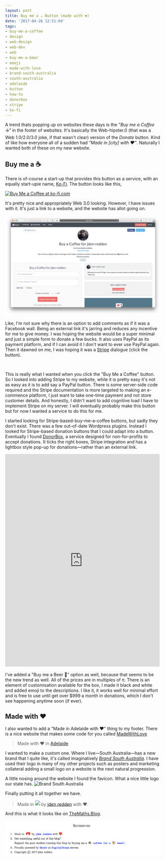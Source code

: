 ```yaml
---
layout: post
title: Buy me a ☕ Button (made with ❤️)
date: '2017-04-26 12:51:04'
tags:
- buy-me-a-coffee
- design
- web-design
- web-dev
- web
- buy-me-a-beer
- emoji
- made-with-love
- brand-south-australia
- south-australia
- adelaide
- button
- how-to
- donorbox
- stripe
- ko-fi
---
```


A trend thats popping up on websites these days is the *"Buy me a Coffee ☕"* in the footer of websites. It's basically the Web-hipster.0 (that was a Web 1.0/2.0/3.0 joke, if that wasn't clear) version of the *Donate* button. Kind of like how everyone all of a sudden had *"Made in [city] with ❤️"*. Naturally I wanted both of these on my new website. 

## Buy me a ☕

There is of-course a start-up that provides this button as a service, with an equally start-upie name, [Ko-Fi](https://ko-fi.com). The button looks like this,

<a href='https://ko-fi.com/A67812DX' target='_blank'><img height='36' style='border:0px;height:36px;text-align:center;' src='https://az743702.vo.msecnd.net/cdn/kofi2.png?v=0' border='0' alt='Buy Me a Coffee at ko-fi.com' /></a>

It's pretty nice and appropriately Web 3.0 looking. However, I have issues with it. It's just a link to a website, and the website has allot going on.

![Screenshot of Ko-Fi profile](/content/images/2017/04/Screen-Shot-2017-04-26-at-8.50.03-pm.png)

Like, I'm not sure why there is an option to add comments as if it was a Facebook wall. Being an external link it's jarring and reduces any incentive for me to give money. I was hoping the website would be a super minimal and just a simple form to donate a few bucks. It also uses PayPal as its payment platform, and if I can avoid it I don't want to ever use PayPal again. Then it dawned on me, I was hoping it was a [Stripe](https://stripe.com) dialogue (click the button).

<form action="/your-server-side-code" method="POST" style="text-align: center;">
  <script
    src="https://checkout.stripe.com/checkout.js" class="stripe-button"
    data-key="pk_test_yK0YgEOqEQ3PijUMpSinwpKl"
    data-amount="999"
    data-name="Test Dialogue"
    data-description="The Gospel According to jden"
    data-image="https://stripe.com/img/documentation/checkout/marketplace.png"
    data-locale="auto"
    data-currency="aud">
  </script>
</form>
<br>

This is really what I wanted when you click the "Buy Me a Coffee" button. So I looked into adding Stripe to my website, while it is pretty easy it's not as easy as it is to add say a PayPal button. There is some server-side code required and the Stripe documentation is more targeted to making an e-commence platform, I just want to take one-time payment and not store customer details. And honestly, I didn't want to add cognitive load I have to implement Stripe on my server. I will eventually probably make this button but for now I wanted a service to do this for me.

I started looking for Stripe-based-buy-me-a-coffee buttons, but sadly they don't exist. There was a few out-of-date Wordpress plugins. Instead I looked for Stripe-based donation buttons that I could adapt into a button. Eventually I found [DonorBox](https://donorbox.org/), a service designed for non-for-profits to accept donations. It ticks the right boxes, Stripe integration and has a lightbox style pop-up for donations—rather than an external link.

<script src="https://donorbox.org/widget.js" type="text/javascript"></script><iframe src="https://donorbox.org/embed/themaths-blog-buy-me-a-beer" height="685px" width="100%" style="max-width:500px; min-width:310px; margin: 0 auto; max-height:none!important" seamless="seamless" id="dbox-form-embed" name="donorbox" frameborder="0" scrolling="no"></iframe> 

I've added a "Buy me a Beer 🍺" option as well, because that seems to be the new trend as well. All of the prices are in multiples of π. There is an element of customisation available for the box, I made it black and white and added emoji to the descriptions. I like it, it works well for minimal effort and is free to use until get over $999 a month in donations, which I don't see happening anytime soon (if ever).

## Made with ❤️

I also wanted to add a "Made in Adelaide with ❤️" thing to my footer. There is a nice website that makes some code for you called [MadeWithLove](http://madewithlove.in/grab-a-label/) 

> Made with &hearts; in <a href="http://madewithlove.in/Adelaide/">Adelaide</a>

I wanted to make a custom one. Where I live—South Australia—has a new brand that I quite like, it's called imaginatively *[Brand South Australia](http://www.brandsouthaustralia.com.au)*. I have used their logo in many of my other projects such as posters and marketing collateral adding a small logo on a website is the next natural progression. 

A little nosing around the website I found the favicon. What a nice little logo our state has.
![Brand South Australia](https://www.brandsouthaustralia.com.au/favicon-32x32.png) 

Finally putting it all together we have. 

> Made in <a href="http://southaustralia.com"><img src="https://www.brandsouthaustralia.com.au/favicon-32x32.png" style="-webkit-transform: translateX(0); -ms-transform: translateX(0); transform: translateX(0);display: inline-block; padding: 0; left: 0; height: 1.5em; margin-bottom: -0.25em;"></a> by <a href="http://jden.me">jden redden</a> with ❤️.

And this is what it looks like on [TheMaths.Blog](https://themaths.blog). 

![TheMaths.Blog footer](/content/images/2017/04/Screen-Shot-2017-04-26-at-10.08.42-pm.png)
